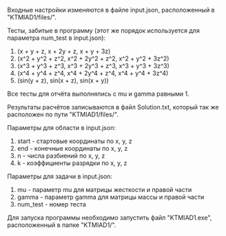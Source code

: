 Входные настройки изменяются в файле input.json, расположенный в "KTMIAD1/files/".

Тесты, забитые в программу (этот же порядок используется для параметра num_test в input.json):
1) (x + y + z, x + 2y + z, x + y + 3z)
2) (x^2 + y^2 + z^2, x^2 + 2y^2 + z^2, x^2 + y^2 + 3z^2)
3) (x^3 + y^3 + z^3, x^3 + 2y^3 + z^3, x^3 + y^3 + 3z^3)
4) (x^4 + y^4 + z^4, x^4 + 2y^4 + z^4, x^4 + y^4 + 3z^4)
5) (sin(y + z), sin(x + z), sin(x + y))

Все тесты для отчёта выполнялись с mu и gamma равными 1.

Результаты расчётов записываются в файл Solution.txt, который так же расположен по пути "KTMIAD1/files/".

Параметры для области в input.json:
1) start - стартовые координаты по х, y, z
2) end - конечные координаты по x, y, z
3) n - числа разбиений по x, y, z
4) k - коэффициенты разрядки по x, y, z

Параметры для задачи в input.json:
1) mu - параметр mu для матрицы жесткости и правой части
2) gamma - параметр gamma для матрицы массы и правой части
3) num_test - номер теста

Для запуска программы необходимо запустить файл "KTMIAD1.exe", расположенный в папке "KTMIAD1/".




